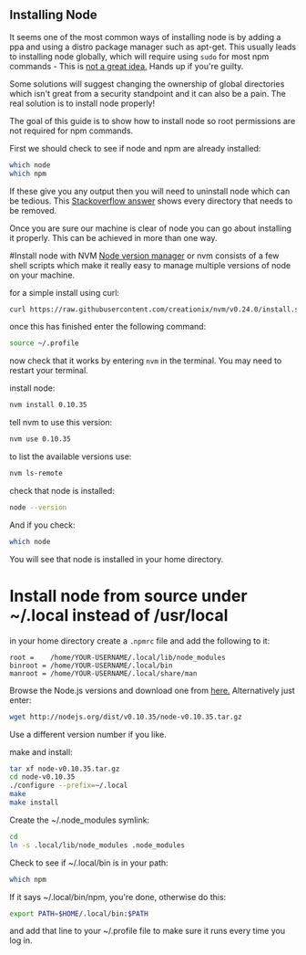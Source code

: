 Installing Node
------------------
It seems one of the most common ways of installing node is by adding a ppa and using a distro package manager such as apt-get. This usually leads to installing node globally, which will require using `sudo` for most npm commands - This is [not a great idea.](http://davidmarkclements.github.io/10-tips/#19) Hands up if you're guilty.

Some solutions will suggest changing the ownership of global directories which isn't great from a security standpoint and it can also be a pain. The real solution is to install node properly!

The goal of this guide is to show how to install node so root permissions are not required for npm commands.

First we should check to see if node and npm are already installed:
```bash
which node
which npm
```
If these give you any output then you will need to uninstall node which can be tedious. This [Stackoverflow answer](http://stackoverflow.com/a/11178106/1787262) shows every directory that needs to be removed.

Once you are sure our machine is clear of node you can go about installing it properly.
This can be achieved in more than one way.

#Install node with NVM
[Node version manager](https://github.com/creationix/nvm) or nvm consists of a few shell scripts which make it really easy to manage multiple versions of node on your machine.

for a simple install using curl:
```bash
curl https://raw.githubusercontent.com/creationix/nvm/v0.24.0/install.sh | bash
```

once this has finished enter the following command:
```bash
source ~/.profile
```

now check that it works by entering `nvm` in the terminal. You may need to restart your terminal.

install node:
```bash
nvm install 0.10.35
```

tell nvm to use this version:
```bash
nvm use 0.10.35
```

to list the available versions use:
```bash
nvm ls-remote
```

check that node is installed:
```bash
node --version
```

And if you check:
```bash
which node
```

You will see that node is installed in your home directory.

# Install node from source under ~/.local instead of /usr/local

in your home directory create a `.npmrc` file and add the following to it:
```
root =    /home/YOUR-USERNAME/.local/lib/node_modules
binroot = /home/YOUR-USERNAME/.local/bin
manroot = /home/YOUR-USERNAME/.local/share/man
```

Browse the Node.js versions and download one from [here.](http://nodejs.org/dist/) Alternatively just enter:
```bash
wget http://nodejs.org/dist/v0.10.35/node-v0.10.35.tar.gz
```
Use a different version number if you like.

make and install:

```bash
tar xf node-v0.10.35.tar.gz
cd node-v0.10.35
./configure --prefix=~/.local
make
make install
```
Create the ~/.node_modules symlink:
```bash
cd
ln -s .local/lib/node_modules .node_modules
```

Check to see if ~/.local/bin is in your path:
```bash
which npm
```
If it says ~/.local/bin/npm, you're done, otherwise do this:
```bash
export PATH=$HOME/.local/bin:$PATH
```
and add that line to your ~/.profile file to make sure it runs every time you log in.
